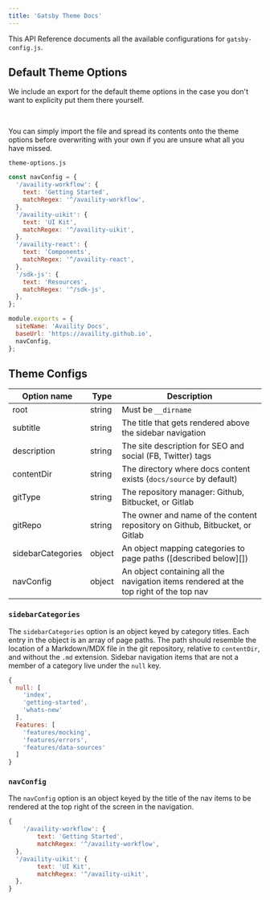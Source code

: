 ```yaml
---
title: 'Gatsby Theme Docs'
---
```


This API Reference documents all the available configurations for `gatsby-config.js`.

## Default Theme Options

We include an export for the default theme options in the case you don't want to explicity put them there yourself.

<br />

You can simply import the file and spread its contents onto the theme options before overwriting with your own if you are unsure what all you have missed.

`theme-options.js`

```js
const navConfig = {
  '/availity-workflow': {
    text: 'Getting Started',
    matchRegex: '^/availity-workflow',
  },
  '/availity-uikit': {
    text: 'UI Kit',
    matchRegex: '^/availity-uikit',
  },
  '/availity-react': {
    text: 'Components',
    matchRegex: '^/availity-react',
  },
  '/sdk-js': {
    text: 'Resources',
    matchRegex: '^/sdk-js',
  },
};

module.exports = {
  siteName: 'Availity Docs',
  baseUrl: 'https://availity.github.io',
  navConfig,
};
```

## Theme Configs

| Option name       | Type   | Description                                                                            |
| ----------------- | ------ | -------------------------------------------------------------------------------------- |
| root              | string | Must be `__dirname`                                                                    |
| subtitle          | string | The title that gets rendered above the sidebar navigation                              |
| description       | string | The site description for SEO and social (FB, Twitter) tags                             |
| contentDir        | string | The directory where docs content exists (`docs/source` by default)                     |
| gitType           | string | The repository manager: Github, Bitbucket, or Gitlab                                   |
| gitRepo           | string | The owner and name of the content repository on Github, Bitbucket, or Gitlab           |
| sidebarCategories | object | An object mapping categories to page paths ([described below][])                       |
| navConfig         | object | An object containing all the navigation items rendered at the top right of the top nav |

### `sidebarCategories`

The `sidebarCategories` option is an object keyed by category titles. Each entry in the object is an array of page paths. The path should resemble the location of a Markdown/MDX file in the git repository, relative to `contentDir`, and without the `.md` extension. Sidebar navigation items that are not a member of a category live under the `null` key.

```js hideCopy=true
{
  null: [
    'index',
    'getting-started',
    'whats-new'
  ],
  Features: [
    'features/mocking',
    'features/errors',
    'features/data-sources'
  ]
}
```

### `navConfig`

The `navConfig` option is an object keyed by the title of the nav items to be rendered at the top right of the screen in the navigation.

```js hideCopy=true
{
    '/availity-workflow': {
        text: 'Getting Started',
        matchRegex: '^/availity-workflow',
  },
  '/availity-uikit': {
        text: 'UI Kit',
        matchRegex: '^/availity-uikit',
  },
}
```
